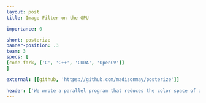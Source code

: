 ```yaml
---
layout: post
title: Image Filter on the GPU

importance: 0

short: posterize
banner-position: .3
team: 3
specs: [
[code-fork, ['C', 'C++', 'CUDA', 'OpenCV']]
]

external: [[github, 'https://github.com/madisonmay/posterize']]

header: ['We wrote a parallel program that reduces the color space of an image and smooths the edges.', 'It produces a nice "posterize" effect that generates images like the one in the banner from images like the one in the description. To write this program, we had to break the problem into simple, serial processes that could be performed on individual pixels of an image.']
---
```

